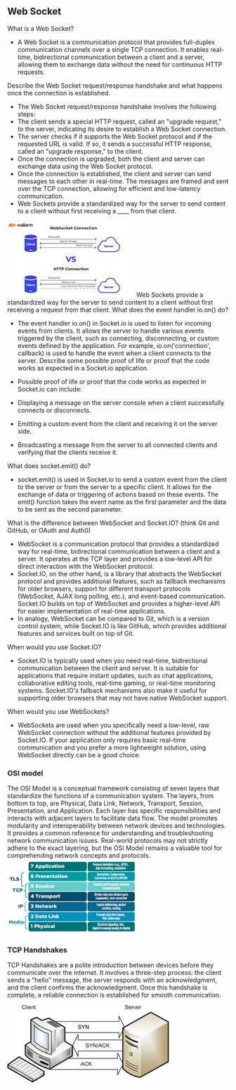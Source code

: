 ## Web Socket


What is a Web Socket?

- A Web Socket is a communication protocol that provides full-duplex communication channels over a single TCP connection. It enables real-time, bidirectional communication between a client and a server, allowing them to exchange data without the need for continuous HTTP requests.

Describe the Web Socket request/response handshake and what happens once the connection is established.

- The Web Socket request/response handshake involves the following steps:
- The client sends a special HTTP request, called an "upgrade request," to the server, indicating its desire to establish a Web Socket connection.
- The server checks if it supports the Web Socket protocol and if the requested URL is valid. If so, it sends a successful HTTP response, called an "upgrade response," to the client.
- Once the connection is upgraded, both the client and server can exchange data using the Web Socket protocol.
- Once the connection is established, the client and server can send messages to each other in real-time. The messages are framed and sent over the TCP connection, allowing for efficient and low-latency communication.
- Web Sockets provide a standardized way for the server to send content to a client without first receiving a ____ from that client.

![Alt text](image.png)
Web Sockets provide a standardized way for the server to send content to a client without first receiving a request from that client.
What does the event handler io.on() do?

- The event handler io.on() in Socket.io is used to listen for incoming events from clients. It allows the server to handle various events triggered by the client, such as connecting, disconnecting, or custom events defined by the application. For example, io.on('connection', callback) is used to handle the event when a client connects to the server.
Describe some possible proof of life or proof that the code works as expected in a Socket.io application.

- Possible proof of life or proof that the code works as expected in Socket.io can include:
- Displaying a message on the server console when a client successfully connects or disconnects.
- Emitting a custom event from the client and receiving it on the server side.
- Broadcasting a message from the server to all connected clients and verifying that the clients receive it.

What does socket.emit() do?

- socket.emit() is used in Socket.io to send a custom event from the client to the server or from the server to a specific client. It allows for the exchange of data or triggering of actions based on these events. The emit() function takes the event name as the first parameter and the data to be sent as the second parameter.

What is the difference between WebSocket and Socket.IO? (think Git and GitHub, or OAuth and Auth0)

- WebSocket is a communication protocol that provides a standardized way for real-time, bidirectional communication between a client and a server. It operates at the TCP layer and provides a low-level API for direct interaction with the WebSocket protocol.
- Socket.IO, on the other hand, is a library that abstracts the WebSocket protocol and provides additional features, such as fallback mechanisms for older browsers, support for different transport protocols (WebSocket, AJAX long polling, etc.), and event-based communication. Socket.IO builds on top of WebSocket and provides a higher-level API for easier implementation of real-time applications.
- In analogy, WebSocket can be compared to Git, which is a version control system, while Socket.IO is like GitHub, which provides additional features and services built on top of Git.

When would you use Socket.IO?

- Socket.IO is typically used when you need real-time, bidirectional communication between the client and server. It is suitable for applications that require instant updates, such as chat applications, collaborative editing tools, real-time gaming, or real-time monitoring systems. Socket.IO's fallback mechanisms also make it useful for supporting older browsers that may not have native WebSocket support.

When would you use WebSockets?

- WebSockets are used when you specifically need a low-level, raw WebSocket connection without the additional features provided by Socket.IO. If your application only requires basic real-time communication and you prefer a more lightweight solution, using WebSocket directly can be a good choice.

### OSI model


The OSI Model is a conceptual framework consisting of seven layers that standardize the functions of a communication system. The layers, from bottom to top, are Physical, Data Link, Network, Transport, Session, Presentation, and Application. Each layer has specific responsibilities and interacts with adjacent layers to facilitate data flow. The model promotes modularity and interoperability between network devices and technologies. It provides a common reference for understanding and troubleshooting network communication issues. Real-world protocols may not strictly adhere to the exact layering, but the OSI Model remains a valuable tool for comprehending network concepts and protocols.
![Alt text](image-1.png)

### TCP Handshakes
TCP Handshakes are a polite introduction between devices before they communicate over the internet. It involves a three-step process: the client sends a "hello" message, the server responds with an acknowledgment, and the client confirms the acknowledgment. Once this handshake is complete, a reliable connection is established for smooth communication.

![Alt text](image-2.png)